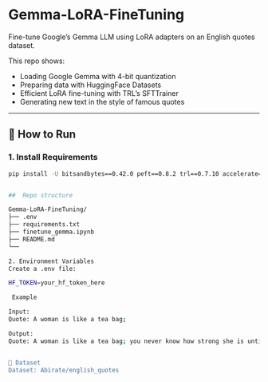 # Gemma-LoRA-FineTuning

Fine-tune Google’s Gemma LLM using LoRA adapters on an English quotes dataset.

This repo shows:

- Loading Google Gemma with 4-bit quantization
- Preparing data with HuggingFace Datasets
- Efficient LoRA fine-tuning with TRL’s SFTTrainer
- Generating new text in the style of famous quotes

---

## 🚀 How to Run

### 1. Install Requirements

```bash
pip install -U bitsandbytes==0.42.0 peft==0.8.2 trl==0.7.10 accelerate==0.27.1 datasets==2.17.0 transformers==4.38.0


##  Repo structure

Gemma-LoRA-FineTuning/
├── .env
├── requirements.txt
├── finetune_gemma.ipynb
├── README.md
└── 

2. Environment Variables
Create a .env file:

HF_TOKEN=your_hf_token_here

 Example

Input:
Quote: A woman is like a tea bag;

Output:
Quote: A woman is like a tea bag; you never know how strong she is until she's in hot water. Author: Eleanor Roosevelt


📝 Dataset
Dataset: Abirate/english_quotes

